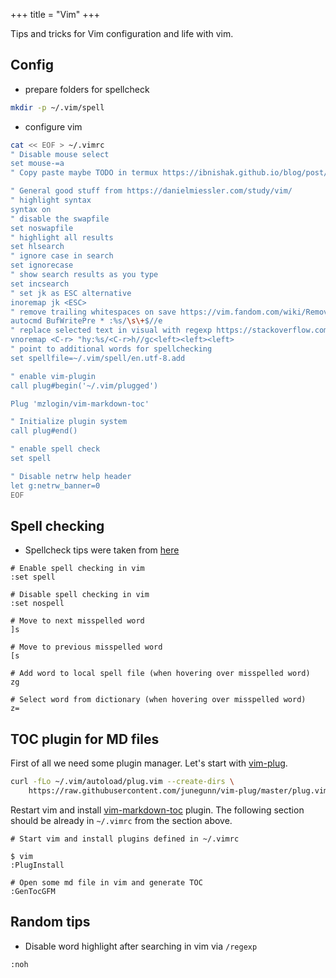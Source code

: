 +++
title = "Vim"
+++

Tips and tricks for Vim configuration and life with vim.

## Config

- prepare folders for spellcheck

```bash
mkdir -p ~/.vim/spell
```

- configure vim

```bash
cat << EOF > ~/.vimrc
" Disable mouse select
set mouse-=a
" Copy paste maybe TODO in termux https://ibnishak.github.io/blog/post/copy-to-termux-clip/

" General good stuff from https://danielmiessler.com/study/vim/
" highlight syntax
syntax on
" disable the swapfile
set noswapfile
" highlight all results
set hlsearch
" ignore case in search
set ignorecase
" show search results as you type
set incsearch
" set jk as ESC alternative
inoremap jk <ESC>
" remove trailing whitespaces on save https://vim.fandom.com/wiki/Remove_unwanted_spaces
autocmd BufWritePre * :%s/\s\+$//e
" replace selected text in visual with regexp https://stackoverflow.com/questions/676600/vim-search-and-replace-selected-text
vnoremap <C-r> "hy:%s/<C-r>h//gc<left><left><left>
" point to additional words for spellchecking
set spellfile=~/.vim/spell/en.utf-8.add

" enable vim-plugin
call plug#begin('~/.vim/plugged')

Plug 'mzlogin/vim-markdown-toc'

" Initialize plugin system
call plug#end()

" enable spell check
set spell

" Disable netrw help header
let g:netrw_banner=0
EOF
```

## Spell checking

- Spellcheck tips were taken from [here](https://linuxhint.com/vim_spell_check/)

```console
# Enable spell checking in vim
:set spell

# Disable spell checking in vim
:set nospell

# Move to next misspelled word
]s

# Move to previous misspelled word
[s

# Add word to local spell file (when hovering over misspelled word)
zg

# Select word from dictionary (when hovering over misspelled word)
z=
```

## TOC plugin for MD files

First of all we need some plugin manager. Let's start with [vim-plug](https://github.com/junegunn/vim-plug).

```bash
curl -fLo ~/.vim/autoload/plug.vim --create-dirs \
    https://raw.githubusercontent.com/junegunn/vim-plug/master/plug.vim
```

Restart vim and install [vim-markdown-toc](https://github.com/mzlogin/vim-markdown-toc) plugin.
The following section should be already in `~/.vimrc` from the section above.

```console
# Start vim and install plugins defined in ~/.vimrc

$ vim
:PlugInstall

# Open some md file in vim and generate TOC
:GenTocGFM
```

## Random tips

- Disable word highlight after searching in vim via `/regexp`

```console
:noh
```
